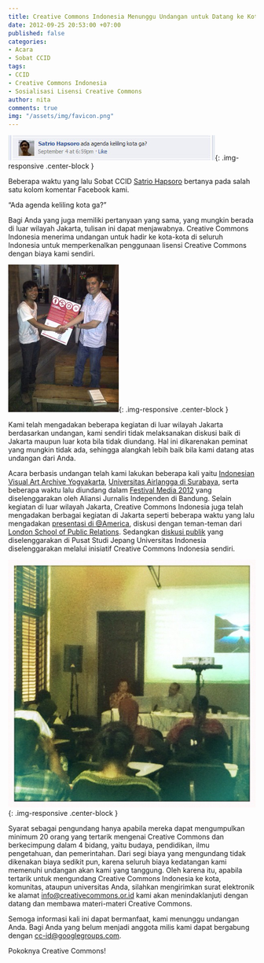 ```yaml
---
title: Creative Commons Indonesia Menunggu Undangan untuk Datang ke Kota Kamu
date: 2012-09-25 20:53:00 +07:00
published: false
categories:
- Acara
- Sobat CCID
tags:
- CCID
- Creative Commons Indonesia
- Sosialisasi Lisensi Creative Commons
author: nita
comments: true
img: "/assets/img/favicon.png"
---
```


![comment-sahabat-cc.jpg](/uploads/comment-sahabat-cc.jpg){: .img-responsive .center-block }

Beberapa waktu yang lalu Sobat CCID [Satrio Hapsoro](http://www.facebook.com/biangkerok) bertanya pada salah satu kolom komentar Facebook kami.

“Ada agenda keliling kota ga?”

Bagi Anda yang juga memiliki pertanyaan yang sama, yang mungkin berada di luar wilayah Jakarta, tulisan ini dapat menjawabnya. Creative Commons Indonesia menerima undangan untuk hadir ke kota-kota di seluruh Indonesia untuk memperkenalkan penggunaan lisensi Creative Commons dengan biaya kami sendiri.

![Agustus-31-2012-Presentasi-Indonesian-Visual-Art-Archive-04-225x300.jpg](/uploads/Agustus-31-2012-Presentasi-Indonesian-Visual-Art-Archive-04-225x300.jpg){: .img-responsive .center-block }

Kami telah mengadakan beberapa kegiatan di luar wilayah Jakarta berdasarkan undangan, kami sendiri tidak melaksanakan diskusi baik di Jakarta maupun luar kota bila tidak diundang. Hal ini dikarenakan peminat yang mungkin tidak ada, sehingga alangkah lebih baik bila kami datang atas undangan dari Anda.

Acara berbasis undangan telah kami lakukan beberapa kali yaitu [Indonesian Visual Art Archive Yogyakarta](https://ccid.siteleaf.net/berita/acara/2012/09/21/diskusi-teks-terjemahan-lisensi-creative-commons-di-indonesian-visual-art-archive-yogyakarta.html), [Universitas Airlangga di Surabaya](https://ccid.siteleaf.net/berita/acara/2012/08/27/diskusi-teks-terjemahan-lisensi-creative-commons-di-perpustakaan-universitas-airlangga-surabaya.html), serta beberapa waktu lalu diundang dalam [Festival Media 2012](http://festival.ajiindonesia.or.id/?page_id=22) yang diselenggarakan oleh Aliansi Jurnalis Independen di Bandung. Selain kegiatan di luar wilayah Jakarta, Creative Commons Indonesia juga telah mengadakan berbagai kegiatan di Jakarta seperti beberapa waktu yang lalu mengadakan [presentasi di @America](https://ccid.siteleaf.net/berita/acara/2012/08/01/presentasi-creative-commons-indonesia-bersama-wikimedia-indonesia-di-at-america-28-juli-2012.html), diskusi dengan teman-teman dari [London School of Public Relations](https://ccid.siteleaf.net/berita/acara/2012/08/14/diskusi-teks-terjemahan-lisensi-creative-commons-di-london-school-of-public-relations.html). Sedangkan [diskusi publik](https://ccid.siteleaf.net/berita/acara/2012/07/17/diskusi-publik-creative-commons-indonesia-7-juli-2012.html) yang diselenggarakan di Pusat Studi Jepang Universitas Indonesia diselenggarakan melalui inisiatif Creative Commons Indonesia sendiri.

![Festivalmedia-Aji.jpg](/uploads/Festivalmedia-Aji.jpg){: .img-responsive .center-block }

Syarat sebagai pengundang hanya apabila mereka dapat mengumpulkan minimum 20 orang yang tertarik mengenai Creative Commons dan berkecimpung dalam 4 bidang, yaitu budaya, pendidikan, ilmu pengetahuan, dan pemerintahan. Dari segi biaya yang mengundang tidak dikenakan biaya sedikit pun, karena seluruh biaya kedatangan kami memenuhi undangan akan kami yang tanggung. Oleh karena itu, apabila tertarik untuk mengundang Creative Commons Indonesia ke kota, komunitas, ataupun universitas Anda, silahkan mengirimkan surat elektronik ke alamat [info@creativecommons.or.id](mailto:info@creativecommons.or.id) kami akan menindaklanjuti dengan datang dan membawa materi-materi Creative Commons.

Semoga informasi kali ini dapat bermanfaat, kami menunggu undangan Anda. Bagi  Anda yang belum menjadi anggota milis kami dapat bergabung dengan [cc-id@googlegroups.com](mailto:cc-id@googlegroups.com).

Pokoknya Creative Commons!
